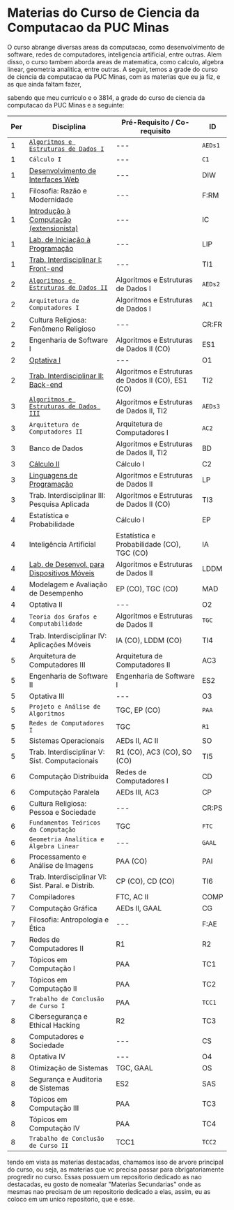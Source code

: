 # Materias do Curso de Ciencia da Computacao da PUC Minas
O curso abrange diversas areas da computacao, como desenvolvimento de software, redes de computadores, inteligencia artificial, entre outras. Alem disso, o curso tambem aborda areas de matematica, como calculo, algebra linear, geometria analitica, entre outras. A seguir, temos a grade do curso de ciencia da computacao da PUC Minas, com as materias que eu ja fiz, e as que ainda faltam fazer,

sabendo que meu curriculo e o 3814, a grade do curso de ciencia da computacao da PUC Minas e a seguinte:

| Per | Disciplina                                                                                                          | Pré-Requisito / Co-requisito                        | ID        |
|-----|---------------------------------------------------------------------------------------------------------------------|-----------------------------------------------------|-----------|
| 1   | [``Algoritmos e Estruturas de Dados I``](https://github.com/giusfds/AEDS-I)                                         | ---                                                 | ``AEDs1`` |
| 1   | ``Cálculo I``                                                                                                       | ---                                                 | ``C1``    |
| 1   | [Desenvolvimento de Interfaces Web](https://github.com/giusfds/Computacao-PucMinas/tree/main/1°%20Periodo/DIW)      | ---                                                 | DIW       |
| 1   | Filosofia: Razão e Modernidade                                                                                      | ---                                                 | F:RM      |
| 1   | [Introdução à Computação (extensionista)](https://github.com/giusfds/Computacao-PucMinas/tree/main/1°%20Periodo/IC) | ---                                                 | IC        |
| 1   | [Lab. de Iniciação à Programação](https://github.com/giusfds/Computacao-PucMinas/tree/main/1°%20Periodo/LIP)        | ---                                                 | LIP       |
| 1   | [Trab. Interdisciplinar I: Front-end](https://github.com/ICEI-PUC-Minas-PMGCC-TI/FeedMe)                            | ---                                                 | TI1       |
| 2   | [``Algoritmos e Estruturas de Dados II``](https://github.com/giusfds/AEDS-II)                                       | Algoritmos e Estruturas de Dados I                  | ``AEDs2`` |
| 2   | ``Arquitetura de Computadores I``                                                                                   | Algoritmos e Estruturas de Dados I                  | ``AC1``   |
| 2   | Cultura Religiosa: Fenômeno Religioso                                                                               | ---                                                 | CR:FR     |
| 2   | Engenharia de Software I                                                                                            | Algoritmos e Estruturas de Dados II (CO)            | ES1       |
| 2   | [Optativa I](https://github.com/giusfds/Computacao-PucMinas/tree/main/2°%20Periodo/Sistemas%20Inteligentes)         | ---                                                 | O1        |
| 2   | [Trab. Interdisciplinar II: Back-end](https://github.com/ICEI-PUC-Minas-CC-TI/plmg-cc-ti2-2024-1-g02-movesmart)     | Algoritmos e Estruturas de Dados II (CO), ES1 (CO)  | TI2       |
| 3   | [``Algoritmos e Estruturas de Dados III``](https://github.com/giusfds/AEDS-III)                                     | Algoritmos e Estruturas de Dados II, TI2            | ``AEDs3`` |
| 3   | ``Arquitetura de Computadores II``                                                                                  | Arquitetura de Computadores I                       | ``AC2``   |
| 3   | Banco de Dados                                                                                                      | Algoritmos e Estruturas de Dados II, TI2            | BD        |
| 3   | [Cálculo II](https://github.com/giusfds/Computacao-PucMinas/tree/main/3°%20Periodo/Calculo_2)                       | Cálculo I                                           | C2        |
| 3   | [Linguagens de Programação](https://github.com/giusfds/Computacao-PucMinas/tree/main/3°%20Periodo/LP)               | Algoritmos e Estruturas de Dados II                 | LP        |
| 3   | Trab. Interdisciplinar III: Pesquisa Aplicada                                                                       | Algoritmos e Estruturas de Dados II (CO)            | TI3       |
| 4   | Estatística e Probabilidade                                                                                         | Cálculo I                                           | EP        |
| 4   | Inteligência Artificial                                                                                             | Estatística e Probabilidade (CO), TGC (CO)          | IA        |
| 4   | [Lab. de Desenvol. para Dispositivos Móveis](https://github.com/giusfds/LDDM)                                       | Algoritmos e Estruturas de Dados II                 | LDDM      |
| 4   | Modelagem e Avaliação de Desempenho                    | EP (CO), TGC (CO)                                   | MAD       |
| 4   | Optativa II                                            | ---                                                 | O2        |
| 4   | ``Teoria dos Grafos e Computabilidade``                | Algoritmos e Estruturas de Dados II                 | ``TGC``   |
| 4   | Trab. Interdisciplinar IV: Aplicações Móveis           | IA (CO), LDDM (CO)                                  | TI4       |
| 5   | Arquitetura de Computadores III                        | Arquitetura de Computadores II                      | AC3       |
| 5   | Engenharia de Software II                              | Engenharia de Software I                            | ES2       |
| 5   | Optativa III                                           | ---                                                 | O3        |
| 5   | ``Projeto e Análise de Algoritmos``                    | TGC, EP (CO)                                        | ``PAA``   |
| 5   | ``Redes de Computadores I``                            | TGC                                                 | ``R1``    |
| 5   | Sistemas Operacionais                                  | AEDs II, AC II                                      | SO        |
| 5   | Trab. Interdisciplinar V: Sist. Computacionais         | R1 (CO), AC3 (CO), SO (CO)                          | TI5       |
| 6   | Computação Distribuída                                 | Redes de Computadores I                             | CD        |
| 6   | Computação Paralela                                    | AEDs III, AC3                                       | CP        |
| 6   | Cultura Religiosa: Pessoa e Sociedade                  | ---                                                 | CR:PS     |
| 6   | ``Fundamentos Teóricos da Computação``                 | TGC                                                 | ``FTC``   |
| 6   | ``Geometria Analítica e Álgebra Linear``               | ---                                                 | ``GAAL``  |
| 6   | Processamento e Análise de Imagens                     | PAA (CO)                                            | PAI       |
| 6   | Trab. Interdisciplinar VI: Sist. Paral. e Distrib.     | CP (CO), CD (CO)                                    | TI6       |
| 7   | Compiladores                                           | FTC, AC II                                          | COMP      |
| 7   | Computação Gráfica                                     | AEDs II, GAAL                                       | CG        |
| 7   | Filosofia: Antropologia e Ética                        | ---                                                 | F:AE      |
| 7   | Redes de Computadores II                               | R1                                                  | R2        |
| 7   | Tópicos em Computação I                                | PAA                                                 | TC1       |
| 7   | Tópicos em Computação II                               | PAA                                                 | TC2       |
| 7   | ``Trabalho de Conclusão de Curso I``                   | PAA                                                 | ``TCC1``  |
| 8   | Cibersegurança e Ethical Hacking                       | R2                                                  | TC3       |
| 8   | Computadores e Sociedade                               | ---                                                 | CS        |
| 8   | Optativa IV                                            | ---                                                 | O4        |
| 8   | Otimização de Sistemas                                 | TGC, GAAL                                           | OS        |
| 8   | Segurança e Auditoria de Sistemas                      | ES2                                                 | SAS       |
| 8   | Tópicos em Computação III                              | PAA                                                 | TC3       |
| 8   | Tópicos em Computação IV                               | PAA                                                 | TC4       |
| 8   | ``Trabalho de Conclusão de Curso II``                  | TCC1                                                | ``TCC2``  |

tendo em vista as materias destacadas, chamamos isso de arvore principal do curso, ou seja, as materias que vc precisa passar para obrigatoriamente progredir no curso. Essas possuem um repositorio dedicado as nao destacadas, eu gosto de nomealar "Materias Secundarias" onde as mesmas nao precisam de um repositorio dedicado a elas, assim, eu as coloco em um unico repositorio, que e esse.

